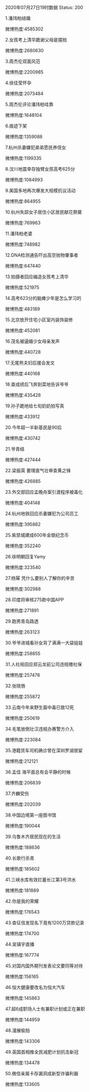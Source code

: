 2020年07月27日19时数据
Status: 200

1.潘玮柏结婚

微博热度:4585302

2.女孩考上清华跪谢父母是摆拍

微博热度:2680630

3.周杰伦双面风范

微博热度:2200985

4.徐佳莹怀孕

微博热度:2073484

5.周杰伦评论潘玮柏哇靠

微博热度:1648104

6.痕迹下架

微博热度:1359088

7.杭州杀妻嫌犯弟弟愿抚养侄女

微博热度:1199335

8.汶川地震幸存独臂女孩高考625分

微博热度:1084993

9.美国多地再次爆发大规模抗议活动

微博热度:864955

10.杭州失踪女子居住小区居民献花祭奠

微博热度:769963

11.潘玮柏老婆

微博热度:748982

12.DNA检测通告吓出高空抛物肇事者

微博热度:647440

13.拍摄者回应编造女孩考上清华

微博热度:521975

14.高考623分的脑瘫少年是怎么学习的

微博热度:483189

15.北京放开住宅小区室内装饰装修

微博热度:452081

16.茂名被逼婚少女母亲发声

微博热度:440728

17.无尾熊夫妇后援会发文

微博热度:440168

18.查成绩后飞奔到菜地告诉爷爷

微博热度:435428

19.孙子跪地给七旬奶奶拍写真

微博热度:433912

20.今年超一半新基民是90后

微博热度:430742

21.爷青结

微博热度:427444

22.梁振英 要理直气壮审查黄之锋

微博热度:426885

23.外交部回应孟晚舟案引渡程序被毒化

微博热度:404148

24.杭州地铁回应杀妻嫌犯为公司员工

微博热度:395882

25.紫禁城建成600年金银纪念币

微博热度:352240

26.徐明朝回复Yamy

微博热度:323540

27.杨幂 凭什么要别人了解你的辛苦

微博热度:302988

28.印度将审核275款中国APP

微博热度:271891

29.跑男青岛路透

微博热度:263123

30.爷爷进城看孙女背了满满一大袋娃娃

微博热度:258855

31.人社局回应郑云龙前公司违规缴社保

微博热度:257478

32.张晓唇

微博热度:255872

33.云南今年来野生菌中毒已致12死

微博热度:250619

34.毛笔放倒壮汉违规办赛警方介入

微博热度:223084

35.港籍货车司机确诊曾在深圳罗湖居留

微博热度:212121

36.孟佳 海平面总有会平静的时候

微博热度:206839

37.齐麟受伤

微博热度:202039

38.中国边境第一座图书馆

微博热度:190044

39.乌鲁木齐居民现在的生活

微博热度:188636

40.长歌行杀青

微博热度:185602

41.三峡水库有效拦蓄长江第3号洪水

微博热度:181889

42.你是我的荣耀

微博热度:176543

43.查征信发现名下竟有1200万贷款记录

微博热度:174700

44.吴镇宇直播

微博热度:167774

45.对国内国外期刊发表论文要同等对待

微博热度:156165

46.恒大健康要改名为恒大汽车

微博热度:145863

47.超6成职场人士有兼职计划或正在兼职

微博热度:144959

48.漫展偷拍

微博热度:143306

49.英国首相推全民减肥计划抗击新冠

微博热度:134478

50.微信亲属卡存漏洞成新型诈骗利器

微博热度:133605

